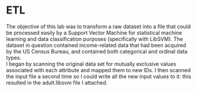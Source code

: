 # ETL
The objective of this lab was to transform a raw dataset into a file that could be processed easily by a Support Vector Machine for statistical machine learning and data classification purposes (specifically with LibSVM). 
The dataset in question contained income-related data that had been acquired by the US Census Bureau, and contained both categorical and ordinal data types.<br>
I began by scanning the original data set for mutually exclusive values associated with each attribute and mapped them to new IDs. I then scanned the input file a second time so I could write all the new input values to it: this resulted in the adult.libsvm file I attached.
